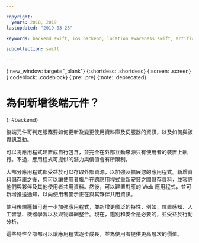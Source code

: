 ```yaml
---

copyright:
  years: 2018, 2019
lastupdated: "2019-03-28"

keywords: backend swift, ios backend, location awareness swift, artificial intelligence swift, machine learning swift, iot swift, why swift

subcollection: swift

---
```


{:new_window: target="_blank"}
{:shortdesc: .shortdesc}
{:screen: .screen}
{:codeblock: .codeblock}
{:pre: .pre}
{:note: .deprecated}

# 為何新增後端元件？
{: #backend}

後端元件可判定服務要如何更新及變更使用資料庫及伺服器的資訊，以及如何與該資訊互動。

可以將應用程式建置成自行包含，並完全在外部互動來源只有使用者的裝置上執行。不過，應用程式可提供的潛力與價值會有所限制。

大部分應用程式都受益於可以存取外部資源，以加強及擴展您的應用程式。新增資料儲存庫之後，您可以讓使用者帳戶在跨應用程式重新安裝之間儲存資料，並容許他們與夥伴及其他使用者共用資料。然後，可以建置對應的 Web 應用程式，並可新增推送通知，以向使用者警示正在與其夥伴共用資訊。

使用後端邏輯可進一步加強應用程式，並新增更廣泛的特性，例如，位置感知、人工智慧、機器學習以及與物聯網整合。現在，鑑別和安全是必要的，並受益於行動分析。

這些特性全部都可以讓應用程式逐步成長，並為使用者提供更高層次的價值。
